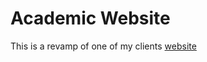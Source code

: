 # Academic Website

This is a revamp of one of my clients [website](https://professortorimiro.info/)

